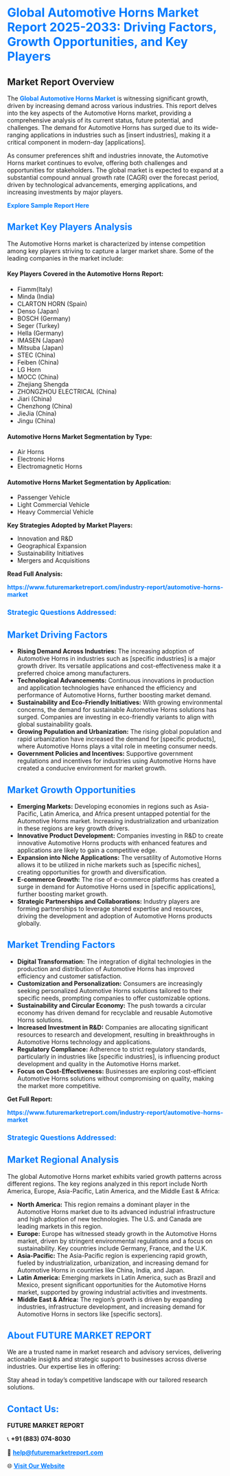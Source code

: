 <h1 style="color: #007BFF;">Global Automotive Horns Market Report 2025-2033: Driving Factors, Growth Opportunities, and Key Players</h1>

<section id="overview">
<h2>Market Report Overview</h2>
<p>The <a href="https://www.futuremarketreport.com/industry-report/automotive-horns-market" style="color: #007BFF; text-decoration: none;"><strong>Global Automotive Horns Market</strong></a> is witnessing significant growth, driven by increasing demand across various industries. This report delves into the key aspects of the Automotive Horns market, providing a comprehensive analysis of its current status, future potential, and challenges. The demand for Automotive Horns has surged due to its wide-ranging applications in industries such as [insert industries], making it a critical component in modern-day [applications].</p>
<p>As consumer preferences shift and industries innovate, the Automotive Horns market continues to evolve, offering both challenges and opportunities for stakeholders. The global market is expected to expand at a substantial compound annual growth rate (CAGR) over the forecast period, driven by technological advancements, emerging applications, and increasing investments by major players.</p>
</section>

<section id="overview">
<p><a href="https://www.futuremarketreport.com/request-sample/reportId=58677" style="color: #007BFF; text-decoration: none;"><strong>Explore Sample Report Here</strong></a></p>
</section>

<section id="key-players">
<h2 style="color: #007BFF;">Market Key Players Analysis</h2>
<p>The Automotive Horns market is characterized by intense competition among key players striving to capture a larger market share. Some of the leading companies in the market include:</p>
<h4>Key Players Covered in the Automotive Horns Report:</h4>
<ul><li>Fiamm(Italy)</li><li>Minda (India)</li><li>CLARTON HORN (Spain)</li><li>Denso (Japan)</li><li>BOSCH (Germany)</li><li>Seger (Turkey)</li><li>Hella (Germany)</li><li>IMASEN (Japan)</li><li>Mitsuba (Japan)</li><li>STEC (China)</li><li>Feiben (China)</li><li>LG Horn</li><li>MOCC (China)</li><li>Zhejiang Shengda</li><li>ZHONGZHOU ELECTRICAL (China)</li><li>Jiari (China)</li><li>Chenzhong (China)</li><li>JieJia (China)</li><li>Jingu (China)</li></ul>
<h4>Automotive Horns Market Segmentation by Type:</h4>
<ul><li>Air Horns</li><li>Electronic Horns</li><li>Electromagnetic Horns</li></ul>

<h4>Automotive Horns Market Segmentation by Application:</h4>
<ul><li>Passenger Vehicle</li><li>Light Commercial Vehicle</li><li>Heavy Commercial Vehicle</li></ul>
<p><strong>Key Strategies Adopted by Market Players:</strong></p>
<ul>
<li>Innovation and R&D</li>
<li>Geographical Expansion</li>
<li>Sustainability Initiatives</li>
<li>Mergers and Acquisitions</li>
</ul>
</section>

<section>
<p><strong>Read Full Analysis: </strong></p><a href="https://www.futuremarketreport.com/industry-report/automotive-horns-market" style="color: #007BFF; text-decoration: none;"><strong>https://www.futuremarketreport.com/industry-report/automotive-horns-market</strong></a>
<h3 style="color: #007BFF;">Strategic Questions Addressed:</h3>
</section>

<section id="driving-factors">
<h2 style="color: #007BFF;">Market Driving Factors</h2>
<ul>
<li><strong>Rising Demand Across Industries:</strong> The increasing adoption of Automotive Horns in industries such as [specific industries] is a major growth driver. Its versatile applications and cost-effectiveness make it a preferred choice among manufacturers.</li>
<li><strong>Technological Advancements:</strong> Continuous innovations in production and application technologies have enhanced the efficiency and performance of Automotive Horns, further boosting market demand.</li>
<li><strong>Sustainability and Eco-Friendly Initiatives:</strong> With growing environmental concerns, the demand for sustainable Automotive Horns solutions has surged. Companies are investing in eco-friendly variants to align with global sustainability goals.</li>
<li><strong>Growing Population and Urbanization:</strong> The rising global population and rapid urbanization have increased the demand for [specific products], where Automotive Horns plays a vital role in meeting consumer needs.</li>
<li><strong>Government Policies and Incentives:</strong> Supportive government regulations and incentives for industries using Automotive Horns have created a conducive environment for market growth.</li>
</ul>
</section>

<section id="growth-opportunities">
<h2 style="color: #007BFF;">Market Growth Opportunities</h2>
<ul>
<li><strong>Emerging Markets:</strong> Developing economies in regions such as Asia-Pacific, Latin America, and Africa present untapped potential for the Automotive Horns market. Increasing industrialization and urbanization in these regions are key growth drivers.</li>
<li><strong>Innovative Product Development:</strong> Companies investing in R&D to create innovative Automotive Horns products with enhanced features and applications are likely to gain a competitive edge.</li>
<li><strong>Expansion into Niche Applications:</strong> The versatility of Automotive Horns allows it to be utilized in niche markets such as [specific niches], creating opportunities for growth and diversification.</li>
<li><strong>E-commerce Growth:</strong> The rise of e-commerce platforms has created a surge in demand for Automotive Horns used in [specific applications], further boosting market growth.</li>
<li><strong>Strategic Partnerships and Collaborations:</strong> Industry players are forming partnerships to leverage shared expertise and resources, driving the development and adoption of Automotive Horns products globally.</li>
</ul>
</section>

<section id="trending-factors">
<h2 style="color: #007BFF;">Market Trending Factors</h2>
<ul>
<li><strong>Digital Transformation:</strong> The integration of digital technologies in the production and distribution of Automotive Horns has improved efficiency and customer satisfaction.</li>
<li><strong>Customization and Personalization:</strong> Consumers are increasingly seeking personalized Automotive Horns solutions tailored to their specific needs, prompting companies to offer customizable options.</li>
<li><strong>Sustainability and Circular Economy:</strong> The push towards a circular economy has driven demand for recyclable and reusable Automotive Horns solutions.</li>
<li><strong>Increased Investment in R&D:</strong> Companies are allocating significant resources to research and development, resulting in breakthroughs in Automotive Horns technology and applications.</li>
<li><strong>Regulatory Compliance:</strong> Adherence to strict regulatory standards, particularly in industries like [specific industries], is influencing product development and quality in the Automotive Horns market.</li>
<li><strong>Focus on Cost-Effectiveness:</strong> Businesses are exploring cost-efficient Automotive Horns solutions without compromising on quality, making the market more competitive.</li>
</ul>
</section>

<section>
<p><strong>Get Full Report: </strong></p><a href="https://www.futuremarketreport.com/industry-report/automotive-horns-market" style="color: #007BFF; text-decoration: none;"><strong>https://www.futuremarketreport.com/industry-report/automotive-horns-market</strong></a>
<h3 style="color: #007BFF;">Strategic Questions Addressed:</h3>
</section>


<section id="regional-analysis">
<h2 style="color: #007BFF;">Market Regional Analysis</h2>
<p>The global Automotive Horns market exhibits varied growth patterns across different regions. The key regions analyzed in this report include North America, Europe, Asia-Pacific, Latin America, and the Middle East & Africa:</p>
<ul>
<li><strong>North America:</strong> This region remains a dominant player in the Automotive Horns market due to its advanced industrial infrastructure and high adoption of new technologies. The U.S. and Canada are leading markets in this region.</li>
<li><strong>Europe:</strong> Europe has witnessed steady growth in the Automotive Horns market, driven by stringent environmental regulations and a focus on sustainability. Key countries include Germany, France, and the U.K.</li>
<li><strong>Asia-Pacific:</strong> The Asia-Pacific region is experiencing rapid growth, fueled by industrialization, urbanization, and increasing demand for Automotive Horns in countries like China, India, and Japan.</li>
<li><strong>Latin America:</strong> Emerging markets in Latin America, such as Brazil and Mexico, present significant opportunities for the Automotive Horns market, supported by growing industrial activities and investments.</li>
<li><strong>Middle East & Africa:</strong> The region’s growth is driven by expanding industries, infrastructure development, and increasing demand for Automotive Horns in sectors like [specific sectors].</li>
</ul>
</section>

<footer>
<h2 style="color: #007BFF;">About FUTURE MARKET REPORT</h2>
<p>We are a trusted name in market research and advisory services, delivering actionable insights and strategic support to businesses across diverse industries. Our expertise lies in offering:</p>

<p>Stay ahead in today’s competitive landscape with our tailored research solutions.</p>

<h2 style="color: #007BFF;">Contact Us:</h2>
<p><strong>FUTURE MARKET REPORT</strong></p>
<p>📞 <strong>+91 (883) 074-8030</strong></p>
<p>📧 <strong><a href="mailto:help@futuremarketreport.com" style="color: #007BFF;">help@futuremarketreport.com</a></strong></p>
<p>🌐 <strong><a href="https://www.futuremarketreport.com/" style="color: #007BFF;">Visit Our Website</a></strong></p>
</footer>